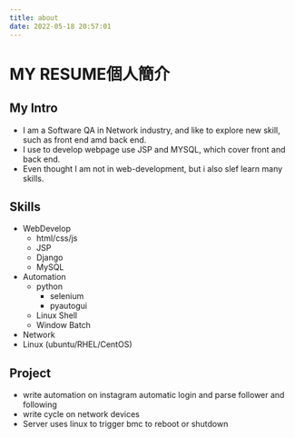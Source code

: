 ```yaml
---
title: about
date: 2022-05-18 20:57:01
---
```

# MY RESUME個人簡介

## My Intro
- I am a Software QA in Network industry, and like to explore new skill, such as front end amd back end. 
- I use to develop webpage use JSP and MYSQL, which cover front and back end. 
- Even thought I am not in web-development, but i also slef learn many skills. 

## Skills
-  WebDevelop
    - html/css/js
    - JSP
    - Django
    - MySQL
- Automation
    - python
        - selenium
        - pyautogui   
    - Linux Shell
    - Window Batch
- Network 
- Linux (ubuntu/RHEL/CentOS)


## Project
- write automation on instagram automatic login and parse follower and following 
- write cycle on network devices 
- Server uses linux to trigger bmc to reboot or shutdown
